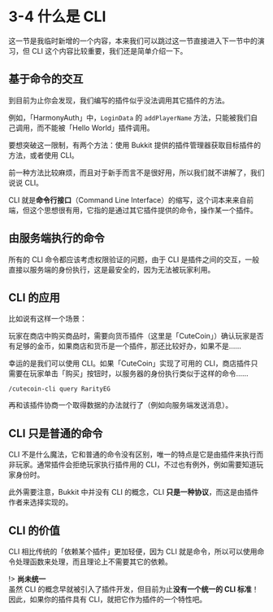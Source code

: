 # 3-4 什么是 CLI

这一节是我临时新增的一个内容，本来我们可以跳过这一节直接进入下一节中的演习，但 CLI 这个内容比较重要，我们还是简单介绍一下。

## 基于命令的交互

到目前为止你会发现，我们编写的插件似乎没法调用其它插件的方法。

例如，「HarmonyAuth」中，`LoginData` 的 `addPlayerName` 方法，只能被我们自己调用，而不能被「Hello World」插件调用。

要想突破这一限制，有两个方法：使用 Bukkit 提供的插件管理器获取目标插件的方法，或者使用 CLI。

前一种方法比较麻烦，而且对于新手而言不是很好用，所以我们就不讲解了，我们说说 CLI。

CLI 就是**命令行接口**（Command Line Interface）的缩写，这个词本来来自前端，但这个思想很有用，它指的是通过其它插件提供的命令，操作某一个插件。

## 由服务端执行的命令

所有的 CLI 命令都应该考虑权限验证的问题，由于 CLI 是插件之间的交互，一般直接以服务端的身份执行，这是最安全的，因为无法被玩家利用。

## CLI 的应用

比如说有这样一个场景：

玩家在商店中购买商品时，需要向货币插件（这里是「CuteCoin」）确认玩家是否有足够的金币，如果商店和货币是一个插件，那还比较好办，如果不是……

幸运的是我们可以使用 CLI。如果「CuteCoin」实现了可用的 CLI，商店插件只需要在玩家单击「购买」按钮时，以服务器的身份执行类似于这样的命令……

```
/cutecoin-cli query RarityEG
```

再和该插件协商一个取得数据的办法就行了（例如向服务端发送消息）。

## CLI 只是普通的命令

CLI 不是什么魔法，它和普通的命令没有区别，唯一的特点是它是由插件来执行而非玩家。通常插件会拒绝玩家执行插件用的 CLI，不过也有例外，例如需要知道玩家身份时。

此外需要注意，Bukkit 中并没有 CLI 的概念，CLI **只是一种协议**，而这是由插件作者来选择实现的。

## CLI 的价值

CLI 相比传统的「依赖某个插件」更加轻便，因为 CLI 就是命令，所以可以使用命令处理函数来处理，而且理论上不需要其它的依赖。

!> **尚未统一**<br/>虽然 CLI 的概念早就被引入了插件开发，但目前为止**没有一个统一的 CLI 标准**！因此，如果你的插件具有 CLI，就把它作为插件的一个特性吧。